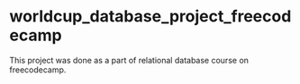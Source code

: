 # worldcup_database_project_freecodecamp
This project was done as a part of relational database course on freecodecamp.

